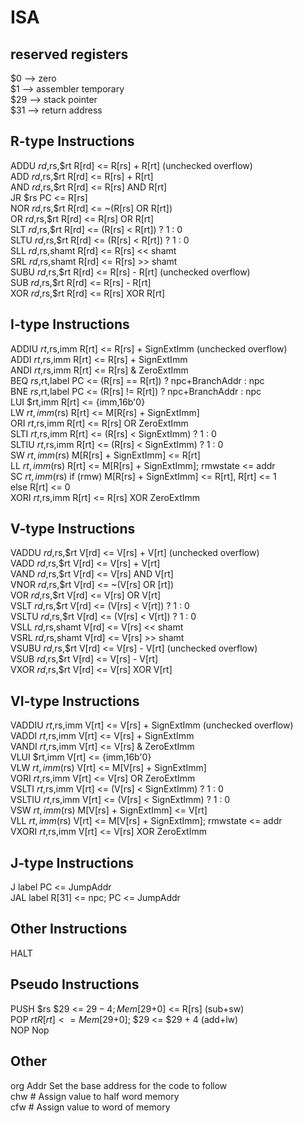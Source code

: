 # ISA

## reserved registers

$0  --> zero  
$1  --> assembler temporary  
$29 --> stack pointer  
$31 --> return address  

## R-type Instructions

ADDU	$rd,$rs,$rt   	R[rd] <= R[rs] + R[rt] (unchecked overflow)  
ADD    	$rd,$rs,$rt   	R[rd] <= R[rs] + R[rt]  
AND    	$rd,$rs,$rt   	R[rd] <= R[rs] AND R[rt]  
JR     	$rs				PC <= R[rs]   
NOR     $rd,$rs,$rt   	R[rd] <= ~(R[rs] OR R[rt])  
OR     	$rd,$rs,$rt   	R[rd] <= R[rs] OR R[rt]  
SLT    	$rd,$rs,$rt   	R[rd] <= (R[rs] < R[rt]) ? 1 : 0  
SLTU    $rd,$rs,$rt   	R[rd] <= (R[rs] < R[rt]) ? 1 : 0  
SLL    	$rd,$rs,shamt 	R[rd] <= R[rs] << shamt  
SRL    	$rd,$rs,shamt 	R[rd] <= R[rs] >> shamt  
SUBU 	$rd,$rs,$rt   	R[rd] <= R[rs] - R[rt] (unchecked overflow)  
SUB  	$rd,$rs,$rt   	R[rd] <= R[rs] - R[rt]  
XOR     $rd,$rs,$rt   	R[rd] <= R[rs] XOR R[rt]  

## I-type Instructions

ADDIU   $rt,$rs,imm   	R[rt] <= R[rs] + SignExtImm (unchecked overflow)  
ADDI   	$rt,$rs,imm   	R[rt] <= R[rs] + SignExtImm  
ANDI  	$rt,$rs,imm  	R[rt] <= R[rs] & ZeroExtImm  
BEQ    	$rs,$rt,label 	PC <= (R[rs] == R[rt]) ? npc+BranchAddr : npc  
BNE    	$rs,$rt,label 	PC <= (R[rs] != R[rt]) ? npc+BranchAddr : npc  
LUI    	$rt,imm       	R[rt] <= {imm,16b'0}  
LW     	$rt,imm($rs)  	R[rt] <= M[R[rs] + SignExtImm]  
ORI    	$rt,$rs,imm   	R[rt] <= R[rs] OR ZeroExtImm  
SLTI   	$rt,$rs,imm   	R[rt] <= (R[rs] < SignExtImm) ? 1 : 0  
SLTIU   $rt,$rs,imm   	R[rt] <= (R[rs] < SignExtImm) ? 1 : 0  
SW     	$rt,imm($rs)  	M[R[rs] + SignExtImm] <= R[rt]  
LL     	$rt,imm($rs)  	R[rt] <= M[R[rs] + SignExtImm]; rmwstate <= addr  
SC     	$rt,imm($rs)  	if (rmw) M[R[rs] + SignExtImm] <= R[rt], R[rt] <= 1   
						else R[rt] <= 0  
XORI   $rt,$rs,imm   	R[rt] <= R[rs] XOR ZeroExtImm  

## V-type Instructions

VADDU		$rd,$rs,$rt   	V[rd] <= V[rs] + V[rt] (unchecked overflow)  
VADD    	$rd,$rs,$rt   	V[rd] <= V[rs] + V[rt]   
VAND    	$rd,$rs,$rt   	V[rd] <= V[rs] AND V[rt]  
VNOR    	$rd,$rs,$rt   	V[rd] <= ~(V[rs] OR [rt])  
VOR     	$rd,$rs,$rt   	V[rd] <= V[rs] OR V[rt]  
VSLT    	$rd,$rs,$rt   	V[rd] <= (V[rs] < V[rt]) ? 1 : 0   
VSLTU   	$rd,$rs,$rt   	V[rd] <= (V[rs] < V[rt]) ? 1 : 0  
VSLL    	$rd,$rs,shamt 	V[rd] <= V[rs] << shamt  
VSRL    	$rd,$rs,shamt 	V[rd] <= V[rs] >> shamt  
VSUBU 		$rd,$rs,$rt   	V[rd] <= V[rs] - V[rt] (unchecked overflow)  
VSUB  		$rd,$rs,$rt   	V[rd] <= V[rs] - V[rt]  
VXOR    	$rd,$rs,$rt   	V[rd] <= V[rs] XOR V[rt]  

## VI-type Instructions

VADDIU  	$rt,$rs,imm   	V[rt] <= V[rs] + SignExtImm (unchecked overflow)  
VADDI   	$rt,$rs,imm   	V[rt] <= V[rs] + SignExtImm  
VANDI  		$rt,$rs,imm  	V[rt] <= V[rs] & ZeroExtImm  
VLUI    	$rt,imm       	V[rt] <= {imm,16b'0}  
VLW     	$rt,imm($rs)  	V[rt] <= M[V[rs] + SignExtImm]  
VORI    	$rt,$rs,imm   	V[rt] <= V[rs] OR ZeroExtImm  
VSLTI   	$rt,$rs,imm   	V[rt] <= (V[rs] < SignExtImm) ? 1 : 0  
VSLTIU 		$rt,$rs,imm   	V[rt] <= (V[rs] < SignExtImm) ? 1 : 0  
VSW     	$rt,imm($rs)  	M[V[rs] + SignExtImm] <= V[rt]  
VLL     	$rt,imm($rs)  	V[rt] <= M[V[rs] + SignExtImm]; rmwstate <= addr  
VXORI   	$rt,$rs,imm   	V[rt] <= V[rs] XOR ZeroExtImm  

## J-type Instructions

J      	label         PC <= JumpAddr  
JAL    	label         R[31] <= npc; PC <= JumpAddr  

## Other Instructions

HALT  

## Pseudo Instructions

PUSH  	$rs          $29 <= $29 - 4; Mem[$29+0] <= R[rs] (sub+sw)  
POP   	$rt          R[rt] <= Mem[$29+0]; $29 <= $29 + 4 (add+lw)  
NOP                  Nop  

## Other 

org  Addr         	Set the base address for the code to follow   
chw  #            	Assign value to half word memory  
cfw  #            	Assign value to word of memory  